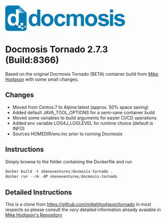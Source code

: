 ![Docmosis](https://raw.githubusercontent.com/mikehhodgson/tornado/master/images/docmosis.png)

# Docmosis Tornado 2.7.3 (Build:8366)

Based on the original Docmosis Tornado (BETA) container build from [Mike Hodgson](https://github.com/mikehhodgson/tornado)
with some small changes.

## Changes

* Moved from Centos:7 to Alpine:latest (approx. 50% space saving)
* Added default JAVA_TOOL_OPTIONS for a semi-sane container build
* Moved some variables to build arguments for easier CI/CD operations
* Added env variable LOG4J_LOGLEVEL for runtime choice (default is INFO)
* Sources HOMEDIR/env.inc prior to running Docmosis

## Instructions

Simply browse to the folder containing the Dockerfile and run

```powershell
docker build -t skeneventures/docmosis-tornado .
docker run --rm -dP skeneventures/docmosis-tornado
```

## Detailed Instructions

This is a clone from https://github.com/mikehhodgson/tornado in most respects so
please consult the _very_ detailed information already avaiable in
[Mike Hodgson's Repository](https://github.com/mikehhodgson/tornado/blob/master/README.md)
